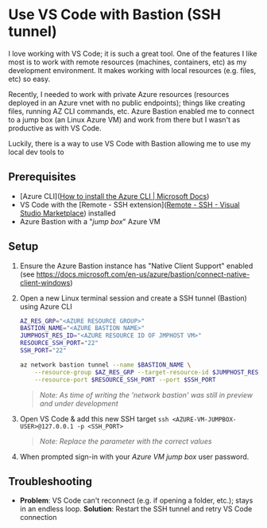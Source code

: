# Use VS Code with Bastion (SSH tunnel)

I love working with VS Code; it is such a great tool. One of the features I like most is to work with remote resources (machines, containers, etc) as my development environment. It makes working with local resources (e.g. files, etc) so easy. 

Recently, I needed to work with private Azure resources (resources deployed in an Azure vnet with no public endpoints); things like creating files, running AZ CLI commands, etc. Azure Bastion enabled me to connect to a jump box (an Linux Azure VM) and work from there but I wasn't as productive as with VS Code. 

Luckily, there is a way to use VS Code with Bastion allowing me to use my local dev tools to 
## Prerequisites

- [Azure CLI]([How to install the Azure CLI | Microsoft Docs](https://docs.microsoft.com/en-us/cli/azure/install-azure-cli)) 
- VS Code with the [Remote - SSH extension]([Remote - SSH - Visual Studio Marketplace](https://marketplace.visualstudio.com/items?itemName=ms-vscode-remote.remote-ssh)) installed 
- Azure Bastion with a "*jump box*" Azure VM

## Setup

1. Ensure the Azure Bastion instance has "Native Client Support" enabled (see <https://docs.microsoft.com/en-us/azure/bastion/connect-native-client-windows>)

1. Open a new Linux terminal session and create a SSH tunnel (Bastion) using Azure CLI 

    ```sh
    AZ_RES_GRP="<AZURE RESOURCE GROUP>"
    BASTION_NAME="<AZURE BASTION NAME>"
    JUMPHOST_RES_ID="<AZURE RESOURCE ID OF JMPHOST VM>"
    RESOURCE_SSH_PORT="22"
    SSH_PORT="22"

    az network bastion tunnel --name $BASTION_NAME \
        --resource-group $AZ_RES_GRP --target-resource-id $JUMPHOST_RES_ID \
        --resource-port $RESOURCE_SSH_PORT --port $SSH_PORT
    ```

	> *Note: As time of writing the 'network bastion' was still in preview and under development*

3. Open VS Code & add this new SSH target `ssh <AZURE-VM-JUMPBOX-USER>@127.0.0.1 -p <SSH_PORT>`

   > *Note: Replace the parameter with the correct values*

4. When prompted sign-in with your *Azure VM jump box* user password.

## Troubleshooting

- **Problem**: VS Code can't reconnect (e.g. if opening a folder, etc.); stays in an endless loop. 
  **Solution**: Restart the SSH tunnel and retry VS Code connection
